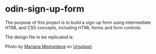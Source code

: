 # odin-sign-up-form

The purpose of this project is to build a sign-up form using intermediate HTML and CSS concepts, including HTML forms and form controls.

The design file to be replicated is:

Photo by <a href="https://unsplash.com/@nobiteuntilphoto?utm_content=creditCopyText&utm_medium=referral&utm_source=unsplash">Mariana Medvedeva</a> on <a href="https://unsplash.com/photos/person-holding-brown-grains-usfIE5Yc7PY?utm_content=creditCopyText&utm_medium=referral&utm_source=unsplash">Unsplash</a>
